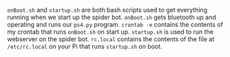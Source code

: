 ```onBoot.sh``` and ```startup.sh``` are both bash scripts used to get everything running when we start up the spider bot. 
```onBoot.sh``` gets bluetooth up and operating and runs our ```ps4.py``` program. 
```crontab -e``` contains the contents of my crontab that runs ```onBoot.sh``` on start up.
```startup.sh``` is used to run the webserver on the spider bot. 
```rc.local``` contains the contents of the file at ```/etc/rc.local``` on your Pi that runs ```startup.sh``` on boot. 
